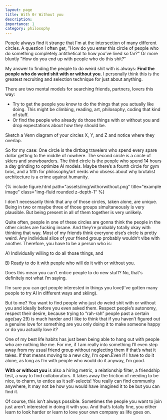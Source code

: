 ```yaml
---
layout: page
title: With 0r Without you
description: 
importance: 1
category: philosophy
---
```


People always find it strange that I'm at the intersection of many different circles. A question I often get, "How do you enter this circle of people who do something completely antithetical to how you’ve lived so far?" Or more bluntly "How do you end up with people who do this shit?"

My answer to finding the people to do weird shit with is always: **Find the people who do weird shit with or without you.** I personally think this is the greatest recruiting and selection technique for just about anything.

 There are two mental models for searching friends, partners, lovers this way:

- Try to get the people you know to do the things that you actually like doing. This might be climbing, reading, art, philosophy, coding that kind of stuff.
- Or find the people who already do those things with or without you and drop expectations about how they should be.

Sketch a Venn diagram of your circles X, Y, and Z and notice where they overlap.

So for my case: One circle is the dirtbag travelers who spend every spare dollar getting to the middle of nowhere. The second circle is a circle of skiers and snowboarders. The third circle is the people who spend 14 hours a day grinding to optimize AI models. Maybe there’s a fourth circle for gym bros, and a fifth for philosophy/art nerds who obsess about why brutalist architecture is a crime against humanity.

{% include figure.html path="assets/img/withorwithout.png" title="example image" class="img-fluid rounded z-depth-1" %}

I don't necessarily think that any of those circles, taken alone, are unique. Being in two or maybe three of those groups simultaneously is very plausible. But being present in all of them together is very unlikely.

Quite often, people in one of these circles are gonna think the people in the other circles are fucking insane. And they’re probably totally okay with thinking that way. Most of my friends think everyone else’s circle is pretty weird. Any individual slice of your friend group probably wouldn’t vibe with another. Therefore, you have to be a person who is:

A) Individually willing to do all those things, and

B) Ready to do it with people who will do it with or without you.

Does this mean you can't entice people to do new stuff? No, that's definitely not what I’m saying. 

I’m sure you can get people interested in things you love(I’ve gotten many people to try AI in different ways and skiing). 

But to me? You want to find people who just *do* weird shit with or without you and ideally before you even asked them. Respect people’s autonomy, respect their desire, because trying to “rah-rah” people past a certain age(say 29) is much harder and I like to think that if you haven’t figured out a genuine love for something are you only doing it to make someone happy or do you actually love it? 

One of my best life habits has just been being able to hang out with people who are nothing like me. For me, if I am really into something I’ll even step away from my usual friend group without neglecting them if that’s what it takes. If that means moving to a new city, I’m open.Even if I have to do it alone, as long as I’m with people who would do it anyway, I’m good.

**With or without you** is also  a hiring metric, a relationship filter, a friendship test, a way to find collaborators. It takes away the friction of needing to be nice, to charm, to entice as it self-selects! You really can find community anywhere, It may not be how you would have imagined it to be but you can find it. 

Of course, this isn’t always possible. Sometimes the people you want to join just aren’t interested in doing it with you. And that’s totally fine, you either learn to look harder or learn to love your own company as life goes on.